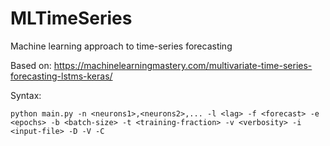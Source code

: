 # MLTimeSeries
Machine learning approach to time-series forecasting

Based on: 
https://machinelearningmastery.com/multivariate-time-series-forecasting-lstms-keras/

Syntax:
```terminal
python main.py -n <neurons1>,<neurons2>,... -l <lag> -f <forecast> -e <epochs> -b <batch-size> -t <training-fraction> -v <verbosity> -i <input-file> -D -V -C
```

